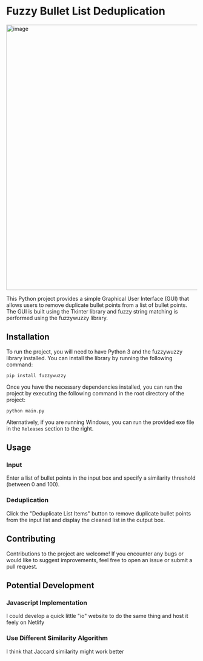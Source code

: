 # Fuzzy Bullet List Deduplication
<img src="https://user-images.githubusercontent.com/106132469/222927852-2769f8f7-63b3-4236-a436-dd2ddb9e6528.png" alt="image" width="700">

This Python project provides a simple Graphical User Interface (GUI) that allows users to remove duplicate bullet points from a list of bullet points. The GUI is built using the Tkinter library and fuzzy string matching is performed using the fuzzywuzzy library.

## Installation

To run the project, you will need to have Python 3 and the fuzzywuzzy library installed. You can install the library by running the following command:

```pip install fuzzywuzzy```

Once you have the necessary dependencies installed, you can run the project by executing the following command in the root directory of the project:

```python main.py```

Alternatively, if you are running Windows, you can run the provided exe file in the `Releases` section to the right.

## Usage

### Input
Enter a list of bullet points in the input box and specify a similarity threshold (between 0 and 100). 

### Deduplication
Click the "Deduplicate List Items" button to remove duplicate bullet points from the input list and display the cleaned list in the output box.

## Contributing

Contributions to the project are welcome! If you encounter any bugs or would like to suggest improvements, feel free to open an issue or submit a pull request.

## Potential Development

### Javascript Implementation
I could develop a quick little "io" website to do the same thing and host it feely on Netlify

### Use Different Similarity Algorithm
I think that Jaccard similarity might work better
